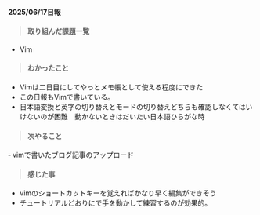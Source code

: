 #### 2025/06/17日報 

>#### 取り組んだ課題一覧
- Vim

> #### わかったこと
- Vimは二日目にしてやっとメモ帳として使える程度にできた
- この日報もVimで書いている。
- 日本語変換と英字の切り替えとモードの切り替えどちらも確認しなくてはいけないのが困難　動かないときはだいたい日本語ひらがな時 

> #### 次やること
‐ vimで書いたブログ記事のアップロード

> #### 感じた事
- vimのショートカットキーを覚えればかなり早く編集ができそう
- チュートリアルどおりにで手を動かして練習するのが効果的。
